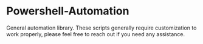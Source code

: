 # Powershell-Automation

General automation library. These scripts generally require customization to work properly, please feel free to reach out if you need any assistance. 

